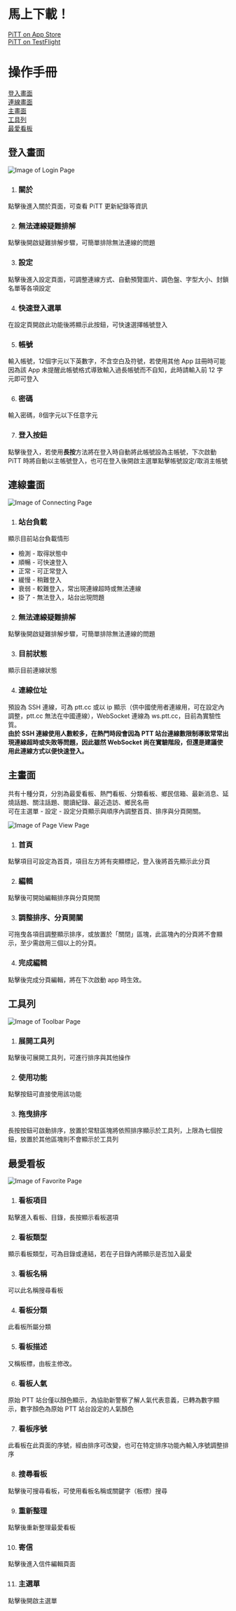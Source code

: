 # 馬上下載！
[PiTT on App Store](https://itunes.apple.com/app/id1345822611)  
[PiTT on TestFlight](https://testflight.apple.com/join/TDrhSSs0)

# 操作手冊
[登入畫面](#登入畫面)  
[連線畫面](#連線畫面)  
[主畫面](#主畫面)  
[工具列](#工具列)  
[最愛看板](#最愛看板)

## 登入畫面

![Image of Login Page](https://kimieno.github.io/ios.pitt/images/login_page.png)

1. ### 關於 
點擊後進入關於頁面，可查看 PiTT 更新紀錄等資訊

2. ### 無法連線疑難排解
點擊後開啟疑難排解步驟，可簡單排除無法連線的問題

3. ### 設定
點擊後進入設定頁面，可調整連線方式、自動預覽圖片、調色盤、字型大小、封鎖名單等各項設定

4. ### 快速登入選單
在設定頁開啟此功能後將顯示此按鈕，可快速選擇帳號登入

5. ### 帳號
輸入帳號，12個字元以下英數字，不含空白及符號，若使用其他 App 註冊時可能因為該 App 未提醒此帳號格式導致輸入過長帳號而不自知，此時請輸入前 12 字元即可登入

6. ### 密碼
輸入密碼，8個字元以下任意字元

7. ### 登入按鈕
點擊後登入，若使用**長按**方法將在登入時自動將此帳號設為主帳號，下次啟動 PiTT 時將自動以主帳號登入，也可在登入後開啟主選單點擊帳號設定/取消主帳號

## 連線畫面

![Image of Connecting Page](https://kimieno.github.io/ios.pitt/images/connecting_page.png)

1. ### 站台負載
顯示目前站台負載情形
  * 檢測 - 取得狀態中
  * 順暢 - 可快速登入
  * 正常 - 可正常登入
  * 緩慢 - 稍難登入
  * 衰弱 - 較難登入，常出現連線超時或無法連線
  * 掛了 - 無法登入，站台出現問題  
    
    
2. ### 無法連線疑難排解
點擊後開啟疑難排解步驟，可簡單排除無法連線的問題

3. ### 目前狀態
顯示目前連線狀態

4. ### 連線位址
預設為 SSH 連線，可為 ptt.cc 或以 ip 顯示（供中國使用者連線用，可在設定內調整，ptt.cc 無法在中國連線），WebSocket 連線為 ws.ptt.cc，目前為實驗性質。  
**由於 SSH 連線使用人數較多，在熱門時段會因為 PTT 站台連線數限制導致常常出現連線超時或失敗等問題，因此雖然 WebSocket 尚在實驗階段，但還是建議使用此連線方式以便快速登入。**

## 主畫面

共有十種分頁，分別為最愛看板、熱門看板、分類看板、鄉民信箱、最新消息、延燒話題、關注話題、閱讀紀錄、最近造訪、鄉民名冊  
可在主選單 - 設定 - 設定分頁顯示與順序內調整首頁、排序與分頁開關。

![Image of Page View Page](https://kimieno.github.io/ios.pitt/images/page_view.png)

1. ### 首頁
點擊項目可設定為首頁，項目左方將有突顯標記，登入後將首先顯示此分頁

2. ### 編輯
點擊後可開始編輯排序與分頁開關

3. ### 調整排序、分頁開關
可拖曳各項目調整顯示排序，或放置於「關閉」區塊，此區塊內的分頁將不會顯示，至少需啟用三個以上的分頁。  

4. ### 完成編輯
點擊後完成分頁編輯，將在下次啟動 app 時生效。

## 工具列

![Image of Toolbar Page](https://kimieno.github.io/ios.pitt/images/toolbar.png)

1. ### 展開工具列
點擊後可展開工具列，可進行排序與其他操作

2. ### 使用功能
點擊按鈕可直接使用該功能

3. ### 拖曳排序
長按按鈕可啟動排序，放置於常駐區塊將依照排序顯示於工具列，上限為七個按鈕，放置於其他區塊則不會顯示於工具列

## 最愛看板

![Image of Favorite Page](https://kimieno.github.io/ios.pitt/images/favorite_page.png)

1. ### 看板項目
點擊進入看板、目錄，長按顯示看板選項

2. ### 看板類型
顯示看板類型，可為目錄或連結，若在子目錄內將顯示是否加入最愛

3. ### 看板名稱
可以此名稱搜尋看板

4. ### 看板分類
此看板所屬分類

5. ### 看板描述
又稱板標，由板主修改。

6. ### 看板人氣
原始 PTT 站台僅以顏色顯示，為協助新警察了解人氣代表意義，已轉為數字顯示，數字顏色為原始 PTT 站台設定的人氣顏色

7. ### 看板序號
此看板在此頁面的序號，經由排序可改變，也可在特定排序功能內輸入序號調整排序

8. ### 搜尋看板
點擊後可搜尋看板，可使用看板名稱或關鍵字（板標）搜尋

9. ### 重新整理
點擊後重新整理最愛看板

10. ### 寄信
點擊後進入信件編輯頁面

11. ### 主選單
點擊後開啟主選單
